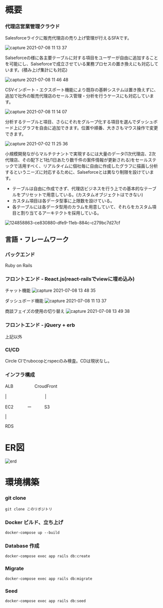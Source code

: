 # 概要
### 代理店営業管理クラウド

Salesforceライクに販売代理店の売り上げ管理が行えるSFAです。

![capture 2021-07-08 11 13 37](https://user-images.githubusercontent.com/15335845/124854496-60871300-dfe2-11eb-8ace-78a5ac3a1353.png)

Salseforceの様に各主要テーブルに対する項目をユーザーが自由に追加することを可能にし、Salseforceで成立させている業務プロセスの置き換えにも対応しています。(積み上げ集計にも対応)

![capture 2021-07-08 11 46 48](https://user-images.githubusercontent.com/15335845/124854819-e5722c80-dfe2-11eb-99f3-c4ec0d45cf79.png)

CSVインポート・エクスポート機能により既存の基幹システムは置き換えずに、追加で社外の販売代理店のセールス管理・分析を行うケースにも対応しています。

![capture 2021-07-08 11 14 07](https://user-images.githubusercontent.com/15335845/124855135-7a752580-dfe3-11eb-80b9-702aff801ee9.png)

分析するテーブルと項目、さらにそれをグループ化する項目を選んでダッシュボード上にグラフを自由に追加できます。位置や順番、大きさもマウス操作で変更できます。

![capture 2021-07-02 11 25 36](https://user-images.githubusercontent.com/15335845/124855650-36365500-dfe4-11eb-87ec-417645f0fa85.png)

小規模開発ながらマルチテナントで実現するには大量のデータ(1次代理店、2次代理店、その配下と1社/1日あたり数千件の案件情報が更新される)をセールステックで活用すべく、リアルタイムに個社毎に自由に作成したグラフに描画し分析するというニーズに対応するために、Salseforceとは異なり制限を設けています。
- テーブルは自由に作成できず、代理店ビジネスを行う上での基本的なテーブルをプリセットで用意している。(カスタムオブジェクトはできない)
- カスタム項目は各データ型事に上限数を設けている。
- 各テーブルには各データ型用のカラムを用意していて、それらをカスタム項目と割り当てるアーキテクトを採用している。

![124858863-ce830880-dfe9-11eb-884c-c279bc7d27cf](https://user-images.githubusercontent.com/15335845/124957586-340bdf00-e054-11eb-982d-d3c1e6fc1272.png)


## 言語・フレームワーク

### バックエンド
Ruby on Rails

### フロントエンド - React.js(react-railsでviewに埋め込み)

チャット機能
![capture 2021-07-08 13 48 35](https://user-images.githubusercontent.com/15335845/124864402-cc25ac00-dff3-11eb-9749-db5933c588e7.png)

ダッシュボード機能
![capture 2021-07-08 11 13 37](https://user-images.githubusercontent.com/15335845/124864416-d3e55080-dff3-11eb-82a7-290423c46277.png)

商談フェイズの使用の切り替え
![capture 2021-07-08 13 49 38](https://user-images.githubusercontent.com/15335845/124864456-e1023f80-dff3-11eb-95c2-723fcccfc4ca.png)

### フロントエンド - jQuery + erb

上記以外

### CI/CD

Circle CIでrubocopとrspecのみ検査。CDは現状なし。

### インフラ構成

ALB　　　　　CroudFront

|　　　　　　　　　|

EC2 　　　ー　　　S3

|

RDS


# ER図
![erd](https://user-images.githubusercontent.com/15335845/124859398-d42d1e00-dfea-11eb-9fbd-36d72f816564.png)

# 環境構築

### git clone

```
git clone このリポジトリ
```

### Docker ビルド、立ち上げ

```
docker-compose up --build
```

### Database 作成

```
docker-compose exec app rails db:create
```

### Migrate

```
docker-compose exec app rails db:migrate
```

### Seed

```
docker-compose exec app rails db:seed
```
